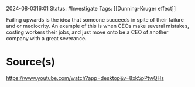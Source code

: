 2024-08-0316:01
Status: #Investigate 
Tags: [[Dunning-Kruger effect]]

Failing upwards is the idea that someone succeeds in spite of their failure and or mediocrity. An example of this is when CEOs make several mistakes, costing workers their jobs, and just move onto be a CEO of another company with a great severance. 
# Source(s)
https://www.youtube.com/watch?app=desktop&v=8xk5pPtwQHs